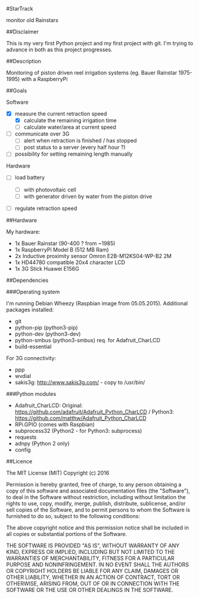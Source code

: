 #StarTrack

monitor old Rainstars


##Disclaimer

This is my very first Python project and my first project with git.
I'm trying to advance in both as this project progresses.


##Description

Monitoring of piston driven reel irrigation systems (eg. Bauer Rainstar 1975-1995) with a RaspberryPi


##Goals

Software

- [x] measure the current retraction speed
  - [x] calculate the remaining irrigation time
  - [ ] calculate water/area at current speed
- [ ] communicate over 3G
  - [ ] alert when retraction is finished / has stopped
  - [ ] post status to a server (every half hour ?)
- [ ] possibility for setting remaining length manually

Hardware

- [ ] load battery
  - [ ] with photovoltaic cell
  - [ ] with generator driven by water from the piston drive
- [ ] regulate retraction speed


##Hardware

My hardware:

- 1x Bauer Rainstar (90-400 ? from ~1985)
- 1x RaspberryPi Model B (512 MB Ram)
- 2x Inductive proximity sensor Omron E2B-M12KS04-WP-B2 2M
- 1x HD44780 compatible 20x4 character LCD
- 1x 3G Stick Huawei E156G


##Dependencies

###Operating system

I'm running Debian Wheezy (Raspbian image from 05.05.2015). Additional packages installed:

- git
- python-pip (python3-pip)
- python-dev (python3-dev)
- python-smbus (python3-smbus) req. for Adafruit_CharLCD
- build-essential

For 3G connectivity:

- ppp
- wvdial
- sakis3g: http://www.sakis3g.com/ - copy to /usr/bin/


###Python modules

- Adafruit_CharLCD: Original: https://github.com/adafruit/Adafruit_Python_CharLCD / Python3: https://github.com/matthw/Adafruit_Python_CharLCD
- RPi.GPIO (comes with Raspbian)
- subprocess32 (Python2 - for Python3: subprocess)
- requests
- adnpy (Python 2 only)
- config


##Licence

The MIT License (MIT)
Copyright (c) 2016

Permission is hereby granted, free of charge, to any person obtaining a copy of this software and associated documentation files (the "Software"), to deal in the Software without restriction, including without limitation the rights to use, copy, modify, merge, publish, distribute, sublicense, and/or sell copies of the Software, and to permit persons to whom the Software is furnished to do so, subject to the following conditions:

The above copyright notice and this permission notice shall be included in all copies or substantial portions of the Software.

THE SOFTWARE IS PROVIDED "AS IS", WITHOUT WARRANTY OF ANY KIND, EXPRESS OR IMPLIED, INCLUDING BUT NOT LIMITED TO THE WARRANTIES OF MERCHANTABILITY, FITNESS FOR A PARTICULAR PURPOSE AND NONINFRINGEMENT. IN NO EVENT SHALL THE AUTHORS OR COPYRIGHT HOLDERS BE LIABLE FOR ANY CLAIM, DAMAGES OR OTHER LIABILITY, WHETHER IN AN ACTION OF CONTRACT, TORT OR OTHERWISE, ARISING FROM, OUT OF OR IN CONNECTION WITH THE SOFTWARE OR THE USE OR OTHER DEALINGS IN THE SOFTWARE.
